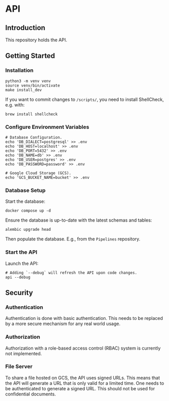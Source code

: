 # API

## Introduction

This repository holds the API.

## Getting Started

### Installation

```shell
python3 -m venv venv
source venv/bin/activate
make install_dev
```

If you want to commit changes to `/scripts/`,
you need to install ShellCheck, e.g. with:

```shell
brew install shellcheck
```

### Configure Environment Variables

```shell
# Database Configuration.
echo 'DB_DIALECT=postgresql' >> .env
echo 'DB_HOST=localhost' >> .env
echo 'DB_PORT=5432' >> .env
echo 'DB_NAME=db' >> .env
echo 'DB_USER=postgres' >> .env
echo 'DB_PASSWORD=password' >> .env

# Google Cloud Storage (GCS).
echo 'GCS_BUCKET_NAME=bucket' >> .env
```

### Database Setup

Start the database:

```shell
docker compose up -d
```

Ensure the database is up-to-date with the latest schemas and tables:

```shell
alembic upgrade head
```

Then populate the database. E.g., from the `Pipelines` repository.

### Start the API

Launch the API:

```shell
# Adding `--debug` will refresh the API upon code changes.
api --debug
```

## Security

### Authentication

Authentication is done with basic authentication.
This needs to be replaced by a more secure mechanism for any real world usage.

### Authorization

Authorization with a role-based access control (RBAC) system is currently not implemented.

### File Server

To share a file hosted on GCS, the API uses signed URLs.
This means that the API will generate a URL that is only valid for a limited time.
One needs to be authenticated to generate a signed URL.
This should not be used for confidential documents.
